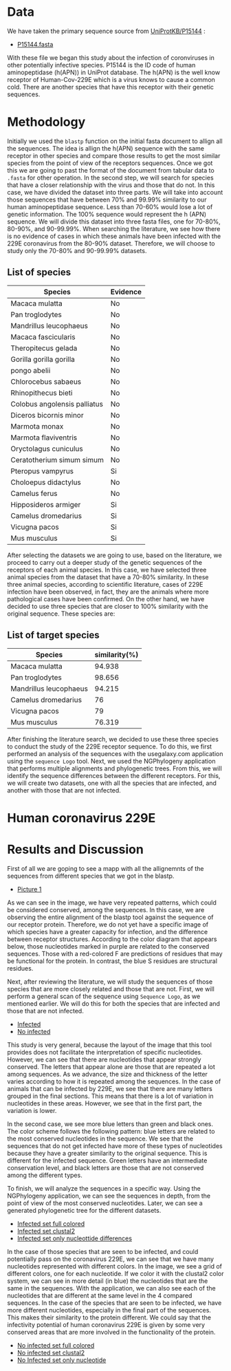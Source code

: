 # Data
We have taken the primary sequence source from [UniProtKB/P15144](https://www.uniprot.org/uniprotkb/P15144/entry) :
  - [P15144.fasta](./P15144-fasta)

With these file we began this study about the infection of coronviruses in other potentially infective species. P15144 is the ID code of human aminopeptidase (h(APN)) in UniProt database. The h(APN) is the well know receptor of Human-Cov-229E which is a virus knows to cause a common cold. There are another species that have this receptor with their genetic sequences. 

# Methodology 

Initially we used the `blastp` function on the initial fasta document to allign all the sequences. The idea is allign the h(APN) sequence with the same receptor in other species and compare those results to get the most similar species from the point of view of the receptors sequences. Once we got this we are going to past the format of the document from tabular data to `.fasta` for other operation. 
In the second step, we will search for species that have a closer relationship with the virus and those that do not. In this case, we have divided the dataset into three parts. We will take into account those sequences that have between 70% and 99.99% similarity to our human aminopeptidase sequence. Less than 70-60% would lose a lot of genetic information. The 100% sequence would represent the h (APN) sequence. We will divide this dataset into three fasta files, one for 70-80%, 80-90%, and 90-99.99%. When searching the literature, we see how there is no evidence of cases in which these animals have been infected with the 229E coronavirus from the 80-90% dataset. Therefore, we will choose to study only the 70-80% and 90-99.99% datasets.
## List of species 
|Species|Evidence|
|-------|--------|
|Macaca mulatta|No|
|Pan troglodytes|No|
|Mandrillus leucophaeus|No|
|Macaca fascicularis|No|
|Theropitecus gelada|No|
|Gorilla gorilla gorilla|No|
|pongo abelii|No|
|Chlorocebus sabaeus|No|
|Rhinopithecus bieti|No|
|Colobus angolensis palliatus|No|
|Diceros bicornis minor|No|
|Marmota monax|No|
|Marmota flaviventris|No|
|Oryctolagus cuniculus|No|
|Ceratotherium simum simum |No|
|Pteropus vampyrus|Si|
|Choloepus didactylus|No|
|Camelus ferus|No|
|Hipposideros armiger|Si|
|Camelus dromedarius|Si|
|Vicugna pacos|Si|
|Mus musculus|Si|

After selecting the datasets we are going to use, based on the literature, we proceed to carry out a deeper study of the genetic sequences of the receptors of each animal species. In this case, we have selected three animal species from the dataset that have a 70-80% similarity. In these three animal species, according to scientific literature, cases of 229E infection have been observed, in fact, they are the animals where more pathological cases have been confirmed. On the other hand, we have decided to use three species that are closer to 100% similarity with the original sequence. These species are:

## List of target species

|Species|similarity(%)|
|-------|----------|
|Macaca mulatta|94.938|
|Pan troglodytes|98.656|
|Mandrillus leucophaeus|94.215|
|Camelus dromedarius|76|
|Vicugna pacos|79|
|Mus musculus|76.319|

After finishing the literature search, we decided to use these three species to conduct the study of the 229E receptor sequence. To do this, we first performed an analysis of the sequences with the usegalaxy.com application using the `sequence Logo` tool. Next, we used the NGPhylogeny application that performs multiple alignments and phylogenetic trees. From this, we will identify the sequence differences between the different receptors. For this, we will create two datasets, one with all the species that are infected, and another with those that are not infected.

# Human coronavirus 229E

# Results and Discussion

First of all we are goping to see a mapp with all the allignemnts of the sequences from different species that we got in the blastp. 

- [Picture 1](./consurf_colored_seq.pdf)

As we can see in the image, we have very repeated patterns, which could be considered conserved, among the sequences. In this case, we are observing the entire alignment of the blastp tool against the sequence of our receptor protein. Therefore, we do not yet have a specific image of which species have a greater capacity for infection, and the difference between receptor structures. According to the color diagram that appears below, those nucleotides marked in purple are related to the conserved sequences. Those with a red-colored F are predictions of residues that may be functional for the protein. In contrast, the blue S residues are structural residues.

Next, after reviewing the literature, we will study the sequences of those species that are more closely related and those that are not. First, we will perform a general scan of the sequence using `Sequence Logo`, as we mentioned earlier. We will do this for both the species that are infected and those that are not infected.

- [Infected](./Galaxy78-[Difference_bt_infected_SL.png].png)
- [No infected](./Galaxy79-[Difference_bt_no_infected_SL.png].png)

This study is very general, because the layout of the image that this tool provides does not facilitate the interpretation of specific nucleotides. However, we can see that there are nucleotides that appear strongly conserved. The letters that appear alone are those that are repeated a lot among sequences. As we advance, the size and thickness of the letter varies according to how it is repeated among the sequences. In the case of animals that can be infected by 229E, we see that there are many letters grouped in the final sections. This means that there is a lot of variation in nucleotides in these areas. However, we see that in the first part, the variation is lower.

In the second case, we see more blue letters than green and black ones. The color scheme follows the following pattern: blue letters are related to the most conserved nucleotides in the sequence. We see that the sequences that do not get infected have more of these types of nucleotides because they have a greater similarity to the original sequence. This is different for the infected sequence. Green letters have an intermediate conservation level, and black letters are those that are not conserved among the different types.

To finish, we will analyze the sequences in a specific way. Using the NGPhylogeny application, we can see the sequences in depth, from the point of view of the most conserved nucleotides. Later, we can see a generated phylogenetic tree for the different datasets.

- [Infected set full colored](./ALl_infected_fullcolor.png)
- [Infected set clustal2](./All_infected_clustal2.png)
- [Infected set only nucleottide differences](./All_infected_nucleotide-png)

In the case of those species that are seen to be infected, and could potentially pass on the coronavirus 229E, we can see that we have many nucleotides represented with different colors. In the image, we see a grid of different colors, one for each nucleotide. If we color it with the clustal2 color system, we can see in more detail (in blue) the nucleotides that are the same in the sequences. With the application, we can also see each of the nucleotides that are different at the same level in the 4 compared sequences. In the case of the species that are seen to be infected, we have more different nucleotides, especially in the final part of the sequences. This makes their similarity to the protein different. We could say that the infectivity potential of human coronavirus 229E is given by some very conserved areas that are more involved in the functionality of the protein.

- [No infected set full colored](./All_no_infected_fullcolor.png)
- [No infected set clustal2](./All_no_infected_clustal2.png)
- [No Infected set only nucleotide](./All_no_infected_nucleotide.png)



